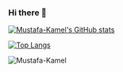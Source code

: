### Hi there 👋

<!--
**Mustafa-Kamel/Mustafa-Kamel** is a ✨ _special_ ✨ repository because its `README.md` (this file) appears on your GitHub profile.

Here are some ideas to get you started:

- 🔭 I’m currently working on ...
- 🌱 I’m currently learning ...
- 👯 I’m looking to collaborate on ...
- 🤔 I’m looking for help with ...
- 💬 Ask me about ...
- 📫 How to reach me: ...
- 😄 Pronouns: ...
- ⚡ Fun fact: ...
-->
[![Mustafa-Kamel's GitHub stats](https://github-readme-stats-anuraghazra1.vercel.app/api?username=Mustafa-Kamel&count_private=true&include_all_commits=true&hide=contrib&show_icons=true&cache_seconds=1801)](https://github.com/Mustafa-Kamel)

[![Top Langs](https://github-readme-stats.vercel.app/api/top-langs/?username=Mustafa-Kamel&exclude_repo=&langs_count=10)](https://github.com/Mustafa-Kamel)

<p><img align="center" src="https://github-readme-streak-stats.herokuapp.com/?user=Mustafa-Kamel" alt="Mustafa-Kamel" /></p> 
